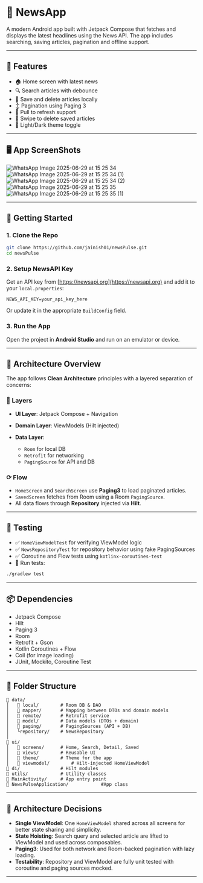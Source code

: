 # 📰 NewsApp

A modern Android app built with Jetpack Compose that fetches and displays the latest headlines using the News API. The app includes searching, saving articles, pagination and offline support.

---

## 🚀 Features

* 🏠 Home screen with latest news
* 🔍 Search articles with debounce
* 📂 Save and delete articles locally
* ↕️ Pagination using Paging 3
* 🔄 Pull to refresh support
* 🛁 Swipe to delete saved articles
* 🌙 Light/Dark theme toggle
---

## 🖥️ App ScreenShots

![WhatsApp Image 2025-06-29 at 15 25 34](https://github.com/user-attachments/assets/42fc4b2b-017b-453c-8138-bbaf24fc2e89)
![WhatsApp Image 2025-06-29 at 15 25 34 (1)](https://github.com/user-attachments/assets/6d5f39ca-1322-4abc-82d2-38e14edd700a)
![WhatsApp Image 2025-06-29 at 15 25 34 (2)](https://github.com/user-attachments/assets/ae9af7c7-02bd-4e43-975f-1163128b2393)
![WhatsApp Image 2025-06-29 at 15 25 35](https://github.com/user-attachments/assets/d553db5f-ec95-491b-ba73-344ee984b1f7)
![WhatsApp Image 2025-06-29 at 15 25 35 (1)](https://github.com/user-attachments/assets/63d607a2-c705-4330-beeb-a43505cb3db1)

---

## 🔧 Getting Started

### 1. Clone the Repo

```bash
git clone https://github.com/jainish01/newsPulse.git
cd newsPulse
```

### 2. Setup NewsAPI Key

Get an API key from [https://newsapi.org](https://newsapi.org) and add it to your `local.properties`:

```
NEWS_API_KEY=your_api_key_here
```

Or update it in the appropriate `BuildConfig` field.

### 3. Run the App

Open the project in **Android Studio** and run on an emulator or device.

---

## 🧱 Architecture Overview

The app follows **Clean Architecture** principles with a layered separation of concerns:

### 🧩 Layers

* **UI Layer**: Jetpack Compose + Navigation
* **Domain Layer**: ViewModels (Hilt injected)
* **Data Layer**:

    * `Room` for local DB
    * `Retrofit` for networking
    * `PagingSource` for API and DB

### ⟳ Flow

* `HomeScreen` and `SearchScreen` use **Paging3** to load paginated articles.
* `SavedScreen` fetches from Room using a Room `PagingSource`.
* All data flows through **Repository** injected via **Hilt**.

---

## 🧪 Testing

* ✅ `HomeViewModelTest` for verifying ViewModel logic
* ✅ `NewsRepositoryTest` for repository behavior using fake PagingSources
* ✅ Coroutine and Flow tests using `kotlinx-coroutines-test`
* 🧪 Run tests:

```bash
./gradlew test
```

---

## 📦 Dependencies

* Jetpack Compose
* Hilt
* Paging 3
* Room
* Retrofit + Gson
* Kotlin Coroutines + Flow
* Coil (for image loading)
* JUnit, Mockito, Coroutine Test

---

## 📂 Folder Structure

```plaintext
🔻 data/
│   🔻 local/        # Room DB & DAO
│   🔻 mapper/       # Mapping between DTOs and domain models
│   🔻 remote/       # Retrofit service
│   🔻 model/        # Data models (DTOs + domain)
│   🔻 paging/       # PagingSources (API + DB)
│   └️repository/    # NewsRepository
│
🔻 ui/
│   🔻 screens/      # Home, Search, Detail, Saved
│   🔻 views/        # Reusable UI
│   🔻 theme/        # Theme for the app
│   🔻 viewmodel/        # Hilt-injected HomeViewModel
🔻 di/               # Hilt modules
🔻 utils/            # Utility classes
🔻 MainActivity/     # App entry point
🔻 NewsPulseApplication/            #App class
```

---

## 🧐 Architecture Decisions

* **Single ViewModel**: One `HomeViewModel` shared across all screens for better state sharing and simplicity.
* **State Hoisting**: Search query and selected article are lifted to ViewModel and used across composables.
* **Paging3**: Used for both network and Room-backed pagination with lazy loading.
* **Testability**: Repository and ViewModel are fully unit tested with coroutine and paging sources mocked.

---
